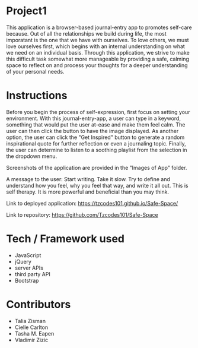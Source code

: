 # Project1
This application is a browser-based journal-entry app to promotes self-care because. Out of all the relationships we build during life, the most imporatant is the one that we have with ourselves. To love others, we must love ourselves first, which begins with an internal understanding on what we need on an individual basis. Through this application, we strive to make this difficult task somewhat more manageable by providing a safe, calming space to reflect on and process your thoughts for a deeper understanding of your personal needs. 

# Instructions
Before you begin the process of self-expression, first focus on setting your environment. With this journal-entry-app, a user can type in a keyword, something that would put the user at-ease and make them feel calm. The user can then click the button to have the image displayed. As another option, the user can click the "Get Inspired" button to generate a random inspirational quote for further reflection or even a journaling topic. Finally, the user can determine to listen to a soothing playlist from the selection in the dropdown menu. 

Screenshots of the application are provided in the "Images of App" folder.

A message to the user:
Start writing. Take it slow. Try to define and understand how you feel, why you feel that way, and write it all out. This is self therapy. It is more powerful and beneficial than you may think. 

Link to deployed application: https://tzcodes101.github.io/Safe-Space/

Link to repository: https://github.com/Tzcodes101/Safe-Space

# Tech / Framework used 
  - JavaScript
  - jQuery 
  - server APIs
  - third party API
  - Bootstrap 

  
  # Contributors 
  - Talia Zisman
  - Cielle Carlton
  - Tasha M. Eapen 
  - Vladimir Zizic


